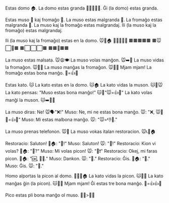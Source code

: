 Estas domo 🏠.
La domo estas granda 📏📏📏📏📏.
Ĝi (la domo) estas granda.

Estas muso 🐁 kaj fromaĝo 🧀.
La muso estas malgranda 📏.
La fromaĝo estas malgranda 📏.
La muso kaj la fromaĝo estas malgrandaj.
Ili (la muso kaj la fromaĝo) estas malgrandaj.

Ili (la muso kaj la fromaĝo) estas en la domo. 🐭🧀🏠
🔺🔺🔺🔺🔺
🟫🟫🟫🟫🟫
🟫🐭⬜🧀🟫
🟫⬜⬜⬜🟫
🟫🟫🚪🟫🟫

La muso estas malsata. 🐭😩🍽
La muso volas manĝon. 🐭➡️🍴
La muso vidas la fromaĝon. 🐭👀🧀
La muso manĝas la fromaĝon. 🐭🍴🧀
Mjam mjam!
La fromaĝo estas bona manĝo. 🧀=👍🍴

Estas kato. 🐱
La kato estas en la domo. 🐱🏠
La kato vidas la muson. 🐱👀🐭
La kato pensas: "Muso estas bona manĝo!" 🐱💭"🐭=👍🍴"
La kato volas manĝi la muson. 🐱➡️🍴🐭

La muso diras: Ne! 🐭🗣️"❌!"
Muso: Ne, mi ne estas bona manĝo. 🐭: "❌, 🐭🚫❌=👍🍴"
Muso: Mi estas malbona manĝo. 🐭: "🐭=👎🍴."

La muso prenas telefonon. 🐭📱
La muso vokas italan restoracion. 🐭📞🍕🏠

Restoracio: Saluton! 🍕🏠: "👋!"
Muso: Saluton! 🐭: "👋!"
Restoracio: Kion vi volas? 🍕🏠: "🤔?"
Muso: Mi volas picon! 🐭: "🍕❗"
Restoracio: Okej, mi faras picon. 🍕🏠: "🆗, 🍕🔜."
Muso: Dankon. 🐭: "🙏."
Restoracio: Ĝis. 🍕🏠: "👋."
Muso: Ĝis. 🐭: "👋."

Homo alportas la picon al domo. 👤🚚🍕🏠
La kato vidas la picon. 🐱👀🍕
La kato manĝas ĝin (la picon). 🐱🍴🍕
Mjam mjam!
Ĝi estas tre bona manĝo. 🍕=👍👍🍴

Pico estas pli bona manĝo ol muso. 🍴🍕>🍴🐭
